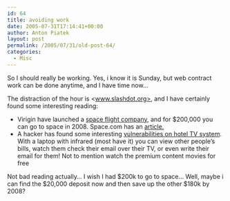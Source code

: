 ```yaml
---
id: 64
title: avoiding work
date: 2005-07-31T17:14:41+00:00
author: Anton Piatek
layout: post
permalink: /2005/07/31/old-post-64/
categories:
  - Misc
---
```

So I should really be working. Yes, i know it is Sunday, but web contract work can be done anytime, and I have time now&#8230;

The distraction of the hour is <www.slashdot.org>, and I have certainly found some interesting reading:

  * Virigin have launched a [space flight company](http://www.virgingalactic.com/en/default.asp), and for $200,000 you can go to space in 2008. Space.com has an [article.](http://www.space.com/news/050727_branson_rutan.html)
  * [](http://www.space.com/news/050727_branson_rutan.html)A hacker has found some interesting [vulnerabilities on hotel TV system](http://www.wired.com/news/privacy/0,1848,68370,00.html). With a laptop with infrared (most have it) you can view other people&#8217;s bills, watch them check their email over their TV, or even write their email for them! Not to mention watch the premium content movies for free

Not bad reading actually&#8230; I wish I had $200k to go to space&#8230; Well, maybe i can find the $20,000 deposit now and then save up the other $180k by 2008?